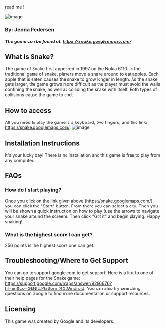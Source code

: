 read me !

![image](https://user-images.githubusercontent.com/89262517/137808518-daba6e65-24d6-4bd1-a9c7-93441f0a1fa6.png)

### By: Jenna Pedersen
##### The game can be found at: https://snake.googlemaps.com/


## What is Snake?
The game of Snake first appeared in 1997 on the Nokia 6110. In the traditional game of snake, players move a snake around to eat apples. Each apple that is eaten causes the snake to grow longer in length. As the snake gets larger, the game grows more difficult as the player must avoid the walls confining the snake, as well as colliding the snake with itself. Both types of collisions cause the game to end.

## How to access
All you need to play the game is a keyboard, two fingers, and this link: https://snake.googlemaps.com/.
![image](https://user-images.githubusercontent.com/89262517/137808186-a7febd5d-4a55-4659-8db4-a7e1894f694c.png)

## Installation Instructions
It's your lucky day! There is no installation and this game is free to play from any computer. 

## FAQs
### How do I start playing? 
Once you click on the link given above (https://snake.googlemaps.com/), you can click the "Start" button. From there you can select a city. Then you will be shown a quick instruction on how to play (use the arrows to navigate your snake around the screen). Then click "Got it" and begin playing. Happy snaking!
### What is the highest score I can get? 
256 points is the highest score one can get.

## Troubleshooting/Where to Get Support
You can go to support.google.com to get support! Here is a link to one of their help pages for the Snake game: https://support.google.com/maps/answer/9286676?hl=en&co=GENIE.Platform%3DAndroid.
You can also try searching questions on Google to find more documentation or support resources.

## Licensing
This game was created by Google and its developers. 
